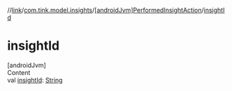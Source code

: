 //[link](../../index.md)/[com.tink.model.insights](../index.md)/[[androidJvm]PerformedInsightAction](index.md)/[insightId](insight-id.md)



# insightId  
[androidJvm]  
Content  
val [insightId](insight-id.md): [String](https://kotlinlang.org/api/latest/jvm/stdlib/kotlin/-string/index.html)  



